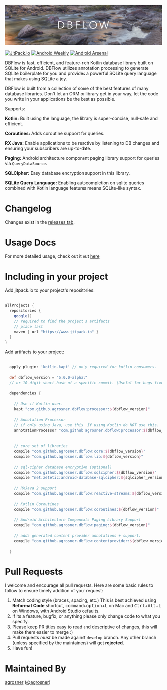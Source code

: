 ![Image](https://github.com/agrosner/DBFlow/blob/develop/dbflow_banner.png?raw=true)

[![JitPack.io](https://img.shields.io/badge/JitPack.io-5.0.0alpha1-red.svg?style=flat)](https://jitpack.io/#Raizlabs/DBFlow) [![Android Weekly](http://img.shields.io/badge/Android%20Weekly-%23129-2CB3E5.svg?style=flat)](http://androidweekly.net/issues/issue-129) [![Android Arsenal](https://img.shields.io/badge/Android%20Arsenal-DBFlow-brightgreen.svg?style=flat)](https://android-arsenal.com/details/1/1134)

DBFlow is fast, efficient, and feature-rich Kotlin database library built on SQLite for Android. DBFlow utilizes annotation processing to generate SQLite boilerplate for you and provides a powerful SQLite query language that makes using SQLite a joy.

DBFlow is built from a collection of some of the best features of many database libraries.  Don't let an ORM or library get in your way, let the code you write in your applications be the best as possible.

Supports:

**Kotlin:** Built using the language, the library is super-concise, null-safe and efficient.

**Coroutines:** Adds coroutine support for queries.

**RX Java:** Enable applications to be reactive by listening to DB changes and ensuring your subscribers are up-to-date.

**Paging:** Android architecture component paging library support for queries via `QueryDataSource`.

**SQLCipher:** Easy database encryption support in this library.

**SQLite Query Language:** Enabling autocompletion on sqlite queries combined with Kotlin language features means SQLite-like syntax. 

# Changelog

Changes exist in the [releases tab](https://github.com/Raizlabs/DBFlow/releases).

# Usage Docs
For more detailed usage, check out it out [here](https://agrosner.gitbooks.io/dbflow/content/)

# Including in your project

Add jitpack.io to your project's repositories:
```groovy

allProjects {
  repositories {
    google() 
    // required to find the project's artifacts
    // place last
    maven { url "https://www.jitpack.io" }
  }
}
```

Add artifacts to your project:

```groovy

  apply plugin: 'kotlin-kapt' // only required for kotlin consumers.

  def dbflow_version = "5.0.0-alpha1"
  // or 10-digit short-hash of a specific commit. (Useful for bugs fixed in develop, but not in a release yet)

  dependencies {

    // Use if Kotlin user.
    kapt "com.github.agrosner.dbflow:processor:${dbflow_version}"

    // Annotation Processor
    // if only using Java, use this. If using Kotlin do NOT use this.
    annotationProcessor "com.github.agrosner.dbflow:processor:${dbflow_version}"

    
    // core set of libraries
    compile "com.github.agrosner.dbflow:core:${dbflow_version}"
    compile "com.github.agrosner.dbflow:lib:${dbflow_version}"

    // sql-cipher database encryption (optional)
    compile "com.github.agrosner.dbflow:sqlcipher:${dbflow_version}"
    compile "net.zetetic:android-database-sqlcipher:${sqlcipher_version}@aar"

    // RXJava 2 support
    compile "com.github.agrosner.dbflow:reactive-streams:${dbflow_version}"

    // Kotlin Coroutines
    compile "com.github.agrosner.dbflow:coroutines:${dbflow_version}"

    // Android Architecture Components Paging Library Support
    compile "com.github.agrosner.dbflow:paging:${dbflow_version}"

    // adds generated content provider annotations + support.
    compile "com.github.agrosner.dbflow:contentprovider:${dbflow_version}"

  }

```

# Pull Requests
I welcome and encourage all pull requests. Here are some basic rules to follow to ensure timely addition of your request:
  1. Match coding style (braces, spacing, etc.) This is best achieved using **Reformat Code** shortcut, <kbd>command</kbd>+<kbd>option</kbd>+<kbd>L</kbd> on Mac and <kbd>Ctrl</kbd>+<kbd>Alt</kbd>+<kbd>L</kbd> on Windows, with Android Studio defaults.
  2. If its a feature, bugfix, or anything please only change code to what you specify.
  3. Please keep PR titles easy to read and descriptive of changes, this will make them easier to merge :)
  4. Pull requests _must_ be made against `develop` branch. Any other branch (unless specified by the maintainers) will get **rejected**.
  5. Have fun!

# Maintained By
[agrosner](https://github.com/agrosner) ([@agrosner](https://www.twitter.com/agrosner))
